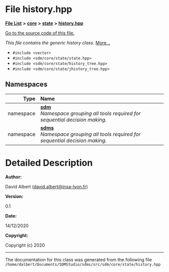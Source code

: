 
<NavBar active_item_id="2"/>

# File history.hpp


[**File List**](files.md) **>** [**core**](dir_92216a09053680f71034e5e26026ee62.md) **>** [**state**](dir_d0d8dc666ec4ca9b544d63f25347f269.md) **>** [**history.hpp**](history_8hpp.md)

[Go to the source code of this file.](history_8hpp_source.md)

_This file contains the generic history class._ [More...](#detailed-description)

* `#include <vector>`
* `#include <sdm/core/state/state.hpp>`
* `#include <sdm/core/state/history_tree.hpp>`
* `#include <sdm/core/state/jhistory_tree.hpp>`









## Namespaces

| Type | Name |
| ---: | :--- |
| namespace | [**sdm**](namespacesdm.md) <br>_Namespace grouping all tools required for sequential decision making._  |
| namespace | [**sdms**](namespacesdms.md) <br>_Namespace grouping all tools required for sequential decision making._  |














# Detailed Description




**Author:**

David Albert ([david.albert@insa-lyon.fr](mailto:david.albert@insa-lyon.fr)) 




**Version:**

0.1 




**Date:**

14/12/2020




**Copyright:**

Copyright (c) 2020 




    

------------------------------
The documentation for this class was generated from the following file `/home/dalbert/Documents/SDMStudio/sdms/src/sdm/core/state/history.hpp`